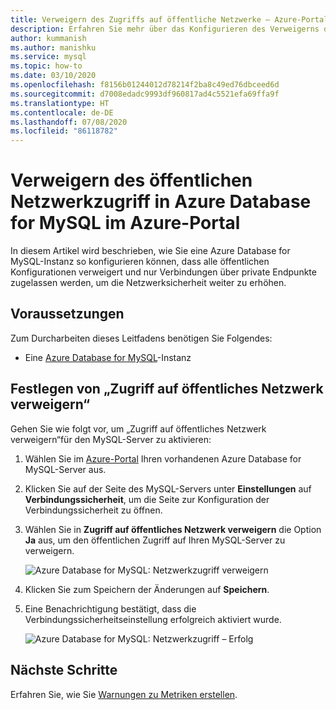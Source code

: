 ```yaml
---
title: Verweigern des Zugriffs auf öffentliche Netzwerke – Azure-Portal – Azure Database for MySQL
description: Erfahren Sie mehr über das Konfigurieren des Verweigerns des Zugriffs auf öffentliche Netzwerke für Ihre Azure Database for MySQL-Instanz im Azure-Portal.
author: kummanish
ms.author: manishku
ms.service: mysql
ms.topic: how-to
ms.date: 03/10/2020
ms.openlocfilehash: f8156b01244012d78214f2ba8c49ed76dbceed6d
ms.sourcegitcommit: d7008edadc9993df960817ad4c5521efa69ffa9f
ms.translationtype: HT
ms.contentlocale: de-DE
ms.lasthandoff: 07/08/2020
ms.locfileid: "86118782"
---
```

# <a name="deny-public-network-access-in-azure-database-for-mysql-using-azure-portal"></a>Verweigern des öffentlichen Netzwerkzugriff in Azure Database for MySQL im Azure-Portal

In diesem Artikel wird beschrieben, wie Sie eine Azure Database for MySQL-Instanz so konfigurieren können, dass alle öffentlichen Konfigurationen verweigert und nur Verbindungen über private Endpunkte zugelassen werden, um die Netzwerksicherheit weiter zu erhöhen.

## <a name="prerequisites"></a>Voraussetzungen

Zum Durcharbeiten dieses Leitfadens benötigen Sie Folgendes:

* Eine [Azure Database for MySQL](quickstart-create-mysql-server-database-using-azure-portal.md)-Instanz

## <a name="set-deny-public-network-access"></a>Festlegen von „Zugriff auf öffentliches Netzwerk verweigern“

Gehen Sie wie folgt vor, um „Zugriff auf öffentliches Netzwerk verweigern“für den MySQL-Server zu aktivieren:

1. Wählen Sie im [Azure-Portal](https://portal.azure.com/) Ihren vorhandenen Azure Database for MySQL-Server aus.

1. Klicken Sie auf der Seite des MySQL-Servers unter **Einstellungen** auf **Verbindungssicherheit**, um die Seite zur Konfiguration der Verbindungssicherheit zu öffnen.

1. Wählen Sie in **Zugriff auf öffentliches Netzwerk verweigern** die Option **Ja** aus, um den öffentlichen Zugriff auf Ihren MySQL-Server zu verweigern.

    ![Azure Database for MySQL: Netzwerkzugriff verweigern](./media/howto-deny-public-network-access/setting-deny-public-network-access.PNG)

1. Klicken Sie zum Speichern der Änderungen auf **Speichern**.

1. Eine Benachrichtigung bestätigt, dass die Verbindungssicherheitseinstellung erfolgreich aktiviert wurde.

    ![Azure Database for MySQL: Netzwerkzugriff – Erfolg](./media/howto-deny-public-network-access/setting-deny-public-network-access-success.png)

## <a name="next-steps"></a>Nächste Schritte

Erfahren Sie, wie Sie [Warnungen zu Metriken erstellen](howto-alert-on-metric.md).